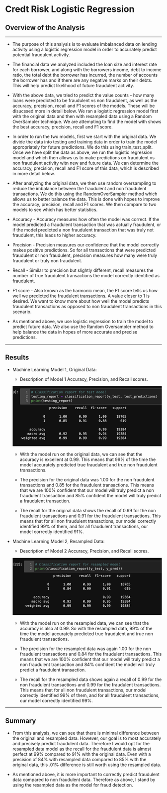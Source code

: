 # Credt Risk Logistic Regression

## Overview of the Analysis

---

* The purpose of this analysis is to evaluate imbalanced data on lending activity using a logistic regression model in order to accurately predict potential fraudulent activity.

* The financial data we analyzed included the loan size and interest rate for each borrower, and along with the borrowers income, debt to income ratio, the total debt the borrower has incurred, the number of accounts the borrower has and if there are any negative marks on their debts. This will help predict likelihood of future fraudulent activity.

* With the above data, we tried to predict the value counts - how many loans were predicted to be fraudulent vs non fraudulent, as well as the accuracy, precision, recall and F1 scores of the models. These will be disucssed more in detail below.  We ran a logistic regression model first with the original data and then with resampled data using a Random OverSampler technique. We are attempting to find the model with shows the best accuracy, precision, recall and F1 score.

* In order to run the two models, first we start with the original data. We divide the data into testing and training data in order to train the model appropriately for future predictions. We do this using train_test_split. Once we have split the data as above, we run the logistic regression model and which then allows us to make predictions on fraudulent vs non fraudulent activity witn new and future data. We can determine the accuracy, precision, recall and F1 score of this data, which is described in more detail below. 

* After analyzing the original data, we then use random oversampling to reduce the imbalance between the fraudulent and non fraudulent transactions. We do this using the RandomOverSampler method which allows us to better balance the data. This is done with hopes to improve the accuracy, precision, recall and F1 scores. We then compare to two models to see which has better statistics.

* Accuracy - Accuracy measures how often the model was correct. If the model predicted a fraudulent transaction that was actually fraudulent, or if the model predicted a non fraudulent transaction that was truly not fraudulent, this leads to higher accuracy.

* Precision - Precision measures our confidence that the model correctly makes positive predictions. So for all transactions that were predicted fraudulent or non fraudulent, precision measures how many were truly fraudulent or truly non fraudulent.

* Recall - Similar to precision but slightly different, recall measures the number of true fraudulent transactions the model correctly identified as fraudulent.

* F1 score - Also known as the harmonic mean, the F1 score tells us how well we predicted the fraudulent transactions. A value closer to 1 is desired. We want to know more about how well the model predicts fraudulent transactions as opposed to non fraudulent transactions in this scenario.

* As mentioned above, we use logistic regression to train the model to predict future data. We also use the Random Oversampler method to help balance the data in hopes of more accurate and precise predictions.

---

## Results

* Machine Learning Model 1, Original Data:
  * Description of Model 1 Accuracy, Precision, and Recall scores.
  
  ![Original Data Class Report](https://github.com/EmilyBertani/Challenge_12/blob/main/Original_data_class_report.png)
  
  * With the model run on the original data, we can see that the accuracy is excellent at 0.99. This means that 99% of the time the model accurately predicted true fraudulent and true non fraudulent transactions.
  
  * The precision for the original data was 1.00 for the non fraudulent transactions and 0.85 for the fraudulent transactions. This means that we are 100% confident that our model will truly predict a non fraudulent transaction and 85% confident the model will truly predict a fraudulent transaction.
  
  * The recall for the original data shows the recall of 0.99 for the non fraudulent transactions and 0.91 for the fraudulent transactions. This means that for all non fraudulent transactions, our model correctly identified 99% of them, and for all fraudulent transactions, our model correctly identified 91%.

* Machine Learning Model 2, Resampled Data:
  * Description of Model 2 Accuracy, Precision, and Recall scores.
  
  ![Resampled Data Class Report](https://github.com/EmilyBertani/Challenge_12/blob/main/Resampled_data_class_report.png)
  
  * With the model run on the resampled data, we can see that the accuracy is also at 0.99. So with the resampled data, 99% of the time the model accurately predicted true fraudulent and true non fraudulent transactions.
  
  * The precision for the resampled data was again 1.00 for the non fraudulent transactions and 0.84 for the fraudulent transactions. This means that we are 100% confident that our model will truly predict a non fraudulent transaction and 84% confident the model will truly predict a fraudulent transaction.
  
  * The recall for the resampled data shows again a recall of 0.99 for the non fraudulent transactions and 0.99 for the fraudulent transactions. This means that for all non fraudulent transactions, our model correctly identified 99% of them, and for all fraudulent transactions, our model correctly identified 99%.

---

## Summary


* From this analysis, we can see that there is minimal difference between the original and resampled data. However, our goal is to most accurately and precisely predict fraudulent data. Therefore I would opt for the resampled data model as the recall for the fraudulent data is almost perfect at 99% compared to 91% with the original data. Even with a precision of 84% with resampled data compared to 85% with the original data, this .01% difference is still worth using the resampled data.

* As mentioned above, it is more important to correctly predict fraudulent data compared to non fraudulent data. Therefore as above, I stand by using the resampled data as the model for fraud detection.

